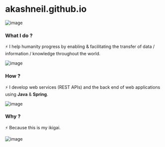 # akashneil.github.io

![image](https://www.keysight.com/content/dam/keysight/en/img/prd/ixia-homepage-redirect/network-visibility-and-network-test-products/Network-Monitoring.jpg)

### What I do ?

⚡ I help humanity progress by enabling & facilitating the transfer of data / information / knowledge throughout the world.

![image](https://s27389.pcdn.co/wp-content/uploads/2019/12/why-network-segmentation-essential-enterprise-1024x440.jpeg)

### How ? 

⚡ I develop web services (REST APIs) and the back end of web applications using **Java** & **Spring**.

![image](https://datarob.com/content/images/2019/09/datarob_cat-1.png)

### Why ? 

⚡ Because this is my ikigai.

![image](https://uxmastery.com/wp-content/uploads/2018/01/Ben-Rowe-Ikigai-1128x484.png)

<!--
**AkashNeil/akashneil** is a ✨ _special_ ✨ repository because its `README.md` (this file) appears on your GitHub profile.

Here are some ideas to get you started:

- 🔭 I’m currently working on ...
- 🌱 I’m currently learning ...
- 👯 I’m looking to collaborate on ...
- 🤔 I’m looking for help with ...
- 💬 Ask me about ...
- 📫 How to reach me: ...
- 😄 Pronouns: ...
- ⚡ Fun fact: ...
-->
